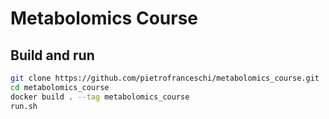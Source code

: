 # Metabolomics Course



## Build and run
```sh
git clone https://github.com/pietrofranceschi/metabolomics_course.git
cd metabolomics_course
docker build . --tag metabolomics_course
run.sh
```